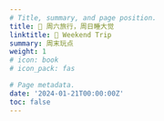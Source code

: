 ```yaml
---
# Title, summary, and page position.
title: 🚌 周六旅行，周日睡大觉
linktitle: 🚌 Weekend Trip
summary: 周末玩点
weight: 1
# icon: book
# icon_pack: fas

# Page metadata.
date: '2024-01-21T00:00:00Z'
toc: false
---
```


